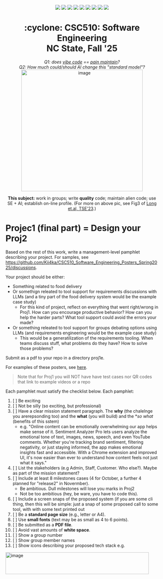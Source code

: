 <p align="center">
  <a href="https://github.com/txt/se25fall/blob/main/README.md#top"><img src="https://img.shields.io/badge/Home-%23ff5733?style=flat-square&logo=home&logoColor=white" /></a>
  <a href="/docs/syllabus.md#top"><img src="https://img.shields.io/badge/Syllabus-%230055ff?style=flat-square&logo=openai&logoColor=white" /></a>
  <a href="https://docs.google.com/spreadsheets/d/1E7H6IiFEV0WIooE1biPB7VVrdaEtBh6yXC-2nrwPKCY/edit?gid=0#gid=0"><img src="https://img.shields.io/badge/Teams1-%23ffd700?style=flat-square&logo=users&logoColor=white" /></a>
  <a href="https://docs.google.com/spreadsheets/d/1i0fNqKea0LzqmB-h8gtOrnF0MM-qt560goU4QkRw8BA/edit?usp=sharing"><img src="https://img.shields.io/badge/Teams2-%23ffcc00?style=flat-square&logo=users&logoColor=white" /></a>
  <a href="https://moodle-courses2527.wolfware.ncsu.edu/course/view.php?id=4690&bp=s"><img src="https://img.shields.io/badge/One-%23dc143c?style=flat-square&logo=moodle&logoColor=white" /></a>
  <a href="https://moodle-courses2527.wolfware.ncsu.edu/course/view.php?id=4691&bp=s"><img src="https://img.shields.io/badge/Two-%23b22222?style=flat-square&logo=moodle&logoColor=white" /></a>
  <a href="https://discord.gg/YnAw7uZxAD"><img src="https://img.shields.io/badge/Chat-%23008080?style=flat-square&logo=discord&logoColor=white" /></a>
  <a href="https://ncsu.hosted.panopto.com/Panopto/Pages/Sessions/List.aspx?folderID=7b1bbb56-937c-42a1-96b4-b33e0134710f"><img src="https://img.shields.io/badge/Vids-%23ffa500?style=flat-square&logo=youtube&logoColor=white" /></a>
  <a href="/LICENSE.md"><img src="https://img.shields.io/badge/©%20timm%202025-%234b4b4b?style=flat-square&logoColor=white" /></a></p>
<h1 align="center">:cyclone: CSC510: Software Engineering<br>NC State, Fall '25</h1>
<p align="center"><em>Q1: does <a href="https://x.com/karpathy/status/1886192184808149383?lang=en">vibe code</a> == <a href="https://docs.google.com/presentation/d/1O6fZa0MbuNPVfbQV0eENzuYL-2YdIr-LRawhC92gSJE/present?slide=2">pain maintain</a>?</em><br>
<em> Q2: How much could/should AI change this "standard model"?</em><br>
<img width="400" alt="image" src="https://github.com/user-attachments/assets/acde700e-1d4d-4002-94a2-1d8aa08914e2"></p>
<p align="center"><b>This subject:</b> work in groups; write <b>quality</b> code;
maintain alien code; use SE + AI; establish on-line profile.
(For more on above pic, see Fig3 of <a href="https://doi.org/10.1109/TSE.2023.3339383">Long et.al, TSE'23</a>.)</p>


# Projec1 (final part) = Design your Proj2

Based on the rest of this work, 
write a management-level pamphlet describing your project. For samples, see https://github.com/Kii4ka/CSC510_Software_Engineering_Posters_Spring2025/discussions.

Your project should be either:

- Something related to food delivery
- Or somethign releated to tool support for requirements discussions with LLMs  (and a tiny part of the food delivery system would be the example case study)
  - For this kind of project, reflect on everything that went right/wrong in Proj1. How can you encourage productive behavior? How can you help the harder parts?
    What tool support could avoid the errors your made?
- Or something releated to tool support for groups debating options using  LLMs  (and requirements engineering  would be the example case study)
  - This would be a generatilization of the requirements tooling. When teams discuss stuff, what problems do they have? How to solve those problems?
 
Submit as a pdf to your repo in a directory proj1e.

For examples of these posters, see [here](https://github.com/Kii4ka/CSC510_Software_Engineering_Posters_Spring2025/discussions). 

> Note that for Proj1 you will NOT have  have test cases nor  QR codes that link to  example videos or a repo
  
Each pamphlet must satisfy the checklist below. Each pamphlet:

1. [ ] Be exciting
2. [ ] Not be silly (so exciting, but professional)
3. [ ] Have a clear mission statement paragraph. The **why** (the chalelnge you arerepsonding too) and the **what** (you will build) and the **so what* (benefits of this sstem)
    - e.g. "Online content can be emotionally overwhelming our app helps make sense of it. Sentiment Analyzer Pro lets users analyze the emotional tone of text, images, news, speech, and even YouTube comments. Whether you're tracking brand sentiment, filtering negativity, or just staying informed, the app makes emotional insights fast and accessible. With a Chrome extension and improved Ul, it's now easier than ever to understand how content feels not just what it says."
4. [ ] List the  stakeholders (e.g Admin, Staff,   Customer.    Who else?). Maybe as part of the mission statement?
5.  [ ] Include at  least 8 milestones  cases (4 for October, a further 4 planned for "release2" in Novermber).
    - Be ambitious. Dull milestones will lose you marks in Proj2
    - Not be too ambitious (hey, be ware, you have to code this).
6. [ ] Include a screen snaps of the proposed system (if you are some cli thing, then this will be simple: just a snap of some proposed call to some tool, with  with some text printed out 
7. [ ] Be a **standard page size** (e.g., letter or A4).
8. [ ] Use **small fonts** (text may be as small as 4 to 6 points).
9. [ ] Be submitted as a **PDF file**.
10. [ ] Avoid vast amounts of **white space**.
11. [ ] Show a group number
12. [ ] Show group member names
13. [ ] Show icons describing your proposed tech stack e.g.

<img width="472" height="72" alt="image" src="https://github.com/user-attachments/assets/7a6e49b2-645d-4209-833b-31e7856902e9" />


 
